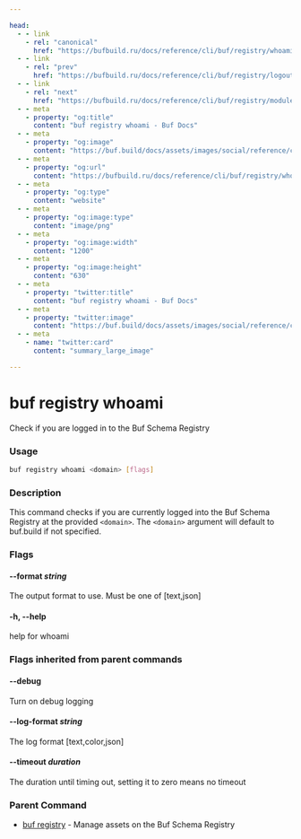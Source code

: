 ```yaml
---

head:
  - - link
    - rel: "canonical"
      href: "https://bufbuild.ru/docs/reference/cli/buf/registry/whoami/"
  - - link
    - rel: "prev"
      href: "https://bufbuild.ru/docs/reference/cli/buf/registry/logout/"
  - - link
    - rel: "next"
      href: "https://bufbuild.ru/docs/reference/cli/buf/registry/module/"
  - - meta
    - property: "og:title"
      content: "buf registry whoami - Buf Docs"
  - - meta
    - property: "og:image"
      content: "https://buf.build/docs/assets/images/social/reference/cli/buf/registry/whoami.png"
  - - meta
    - property: "og:url"
      content: "https://bufbuild.ru/docs/reference/cli/buf/registry/whoami/"
  - - meta
    - property: "og:type"
      content: "website"
  - - meta
    - property: "og:image:type"
      content: "image/png"
  - - meta
    - property: "og:image:width"
      content: "1200"
  - - meta
    - property: "og:image:height"
      content: "630"
  - - meta
    - property: "twitter:title"
      content: "buf registry whoami - Buf Docs"
  - - meta
    - property: "twitter:image"
      content: "https://buf.build/docs/assets/images/social/reference/cli/buf/registry/whoami.png"
  - - meta
    - name: "twitter:card"
      content: "summary_large_image"

---
```


# buf registry whoami

Check if you are logged in to the Buf Schema Registry

### Usage

```sh
buf registry whoami <domain> [flags]
```

### Description

This command checks if you are currently logged into the Buf Schema Registry at the provided `<domain>`. The `<domain>` argument will default to buf.build if not specified.

### Flags

#### \--format _string_

The output format to use. Must be one of \[text,json\]

#### \-h, --help

help for whoami

### Flags inherited from parent commands

#### \--debug

Turn on debug logging

#### \--log-format _string_

The log format \[text,color,json\]

#### \--timeout _duration_

The duration until timing out, setting it to zero means no timeout

### Parent Command

- [buf registry](../) - Manage assets on the Buf Schema Registry
